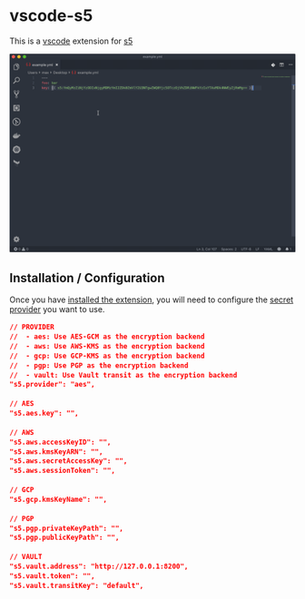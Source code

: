 # vscode-s5

This is a [vscode](https://code.visualstudio.com/) extension for [s5](https://github.com/mvisonneau/s5)

![demo](examples/demo.gif)

## Installation / Configuration

Once you have [installed the extension](https://marketplace.visualstudio.com/items?itemName=mvisonneau.s5), you will need to configure the [secret provider](https://github.com/mvisonneau/s5#encryption-backends-supported) you want to use.

```json
// PROVIDER
//  - aes: Use AES-GCM as the encryption backend
//  - aws: Use AWS-KMS as the encryption backend
//  - gcp: Use GCP-KMS as the encryption backend
//  - pgp: Use PGP as the encryption backend
//  - vault: Use Vault transit as the encryption backend
"s5.provider": "aes",

// AES
"s5.aes.key": "",

// AWS
"s5.aws.accessKeyID": "",
"s5.aws.kmsKeyARN": "",
"s5.aws.secretAccessKey": "",
"s5.aws.sessionToken": "",

// GCP
"s5.gcp.kmsKeyName": "",

// PGP
"s5.pgp.privateKeyPath": "",
"s5.pgp.publicKeyPath": "",

// VAULT
"s5.vault.address": "http://127.0.0.1:8200",
"s5.vault.token": "",
"s5.vault.transitKey": "default",
```

